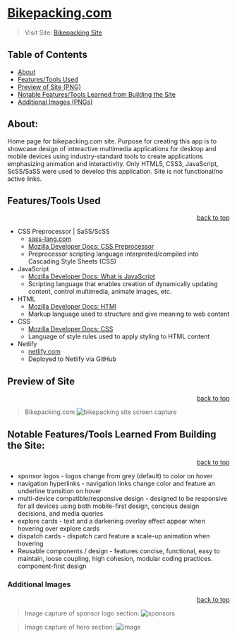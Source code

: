 # [Bikepacking.com](https://in-info-web4.informatics.iupui.edu/~arihardw/homework-two/)

> Visit Site: [Bikepacking Site](https://stellular-cannoli-9bacad.netlify.app/)

## Table of Contents
- [About](#about)
- [Features/Tools Used](#featurestools-used)
- [Preview of Site (PNG)](#preview-of-site)
- [Notable Features/Tools Learned from Building the Site](#notable-featurestools-learned-from-building-the-site)
- [Additional Images (PNGs)](#additional-images)

## About:
Home page for bikepacking.com site. Purpose for creating this app is to showcase design of interactive multimedia applications for desktop and mobile devices using industry-standard tools to create applications emphasizing animation and interactivity. Only HTML5, CSS3, JavaScript, ScSS/SaSS were used to develop this application. Site is not functional/no active links. 

## Features/Tools Used

<div align="right"><a href="#table-of-contents">back to top</a></div>

- CSS Preprocessor | SaSS/ScSS
    - [sass-lang.com](https://sass-lang.com/)
    - [Mozilla Developer Docs: CSS Preprocessor](https://developer.mozilla.org/en-US/docs/Glossary/CSS_preprocessor)
    - Preprocessor scripting language interpreted/compiled into Cascading Style Sheets (CSS)
- JavaScript
    - [Mozilla Developer Docs: What is JavaScript](https://developer.mozilla.org/en-US/docs/Learn/JavaScript/First_steps/What_is_JavaScript)
    - Scripting language that enables creation of dynamically updating content, control multimedia, animate images, etc.
- HTML
    - [Mozilla Developer Docs: HTMl](https://developer.mozilla.org/en-US/docs/Web/HTML)
    - Markup language used to structure and give meaning to web content
- CSS 
    - [Mozilla Developer Docs: CSS](https://developer.mozilla.org/en-US/docs/Web/CSS)
    - Language of style rules used to apply styling to HTML content
- Netlify 
    - [netlify.com](https://www.netlify.com/)
    - Deployed to Netlify via GitHub

## Preview of Site

<div align="right"><a href="#table-of-contents">back to top</a></div>

> Bikepacking.com
![bikepacking site screen capture](bikepacking.png)

## Notable Features/Tools Learned From Building the Site:

<div align="right"><a href="#table-of-contents">back to top</a></div>

- sponsor logos - logos change from grey (default) to color on hover
- navigation hyperlinks - navigation links change color and feature an underline transition on hover
- multi-device compatible/responsive design - designed to be responsive for all devices using both mobile-first design, concious design decisions, and media queries 
- explore cards - text and a darkening overlay effect appear when hovering over explore cards 
- dispatch cards - dispatch card feature a scale-up animation when hovering 
- Reusable components / design - features concise, functional, easy to maintain, loose coupling, high cohesion, modular coding practices. component-first design

### Additional Images

<div align="right"><a href="#table-of-contents">back to top</a></div>

> Image capture of sponsor logo section:
![sponsors](https://user-images.githubusercontent.com/57334884/155232715-26de1b0c-c07f-4347-bc46-b2ba79627bf2.png)

> Image capture of hero section:
![image](https://user-images.githubusercontent.com/57334884/155596444-dfc35aaa-ba92-41cd-9ab4-8b7a73e027bd.png)
